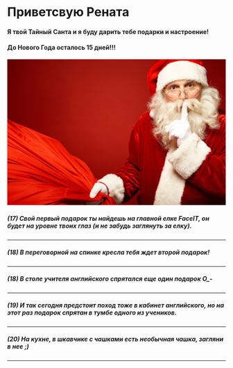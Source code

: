 # Приветсвую Рената

#### Я твой Тайный Санта и я буду дарить тебе подарки и настроение!
#### До Нового Года осталось 15 дней!!!

![N|Solid](https://raw.githubusercontent.com/secret-santa-for-renata/shenanigans-secret-santa/master/images/santa_1.png)

##### (17) Свой первый подарок ты найдешь на главной елке FaceIT, он будет на уровне твоих глаз (и не забудь заглянуть за елку).
---

##### (18) В переговорной на спинке кресла тебя ждет второй подарок!
---

##### (18) В столе учителя английского спрятался еще один подарок О_-
---

##### (19) И так сегодня предстоит поход тоже в кабинет английского, но на этот раз подарок спрятан в тумбе одного из учеников.
---

##### (20) На кухне, в шкавчике с чашками есть необычная чашка, загляни в нее ;)
---